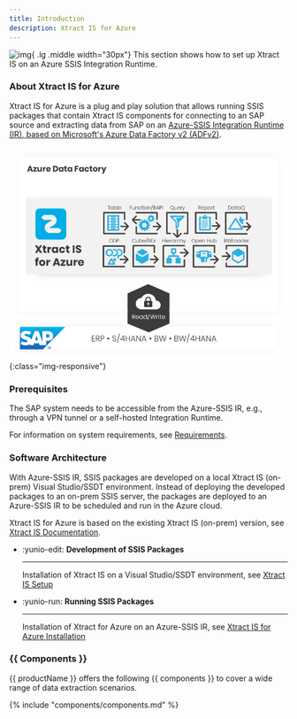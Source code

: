```yaml
---
title: Introduction
description: Xtract IS for Azure
---
```


![img](site:assets/images/logos/theo-thumbs.png){ .lg .middle width="30px"} This section shows how to set up Xtract IS on an Azure SSIS Integration Runtime.

### About Xtract IS for Azure

Xtract IS for Azure is a plug and play solution that allows running SSIS packages that contain Xtract IS components for connecting to an SAP source and extracting data from SAP on an [Azure-SSIS Integration Runtime (IR), based on Microsoft's Azure Data Factory v2 (ADFv2)](https://docs.microsoft.com/en-us/azure/data-factory/create-azure-ssis-integration-runtime).

![XISforAzure_Architecture](../assets/images/xis/for-azure/Xtract_IS_for_Azure.png){:class="img-responsive"}

### Prerequisites

The SAP system needs to be accessible from the Azure-SSIS IR, e.g., through a VPN tunnel or a self-hosted Integration Runtime.

For information on system requirements, see [Requirements](requirements.md).

### Software Architecture

With Azure-SSIS IR, SSIS packages are developed on a local Xtract IS (on-prem) Visual Studio/SSDT environment.
Instead of deploying the developed packages to an on-prem SSIS server, the packages are deployed to an Azure-SSIS IR to be scheduled and run in the Azure cloud.

Xtract IS for Azure is based on the existing Xtract IS (on-prem) version, see [Xtract IS Documentation](../documentation/introduction.md).

<div class="grid cards" markdown>

-   :yunio-edit: __Development of SSIS Packages__

    ---

    Installation of Xtract IS on a Visual Studio/SSDT environment, see [Xtract IS Setup](../documentation/setup/installation.md)

-   :yunio-run: __Running SSIS Packages__

    ---

    Installation of Xtract for Azure on an Azure-SSIS IR, see [Xtract IS for Azure Installation](installation.md) 

</div>

### {{ Components }}

{{ productName }} offers the following {{ components }} to cover a wide range of data extraction scenarios.

{% include "components/components.md" %}



